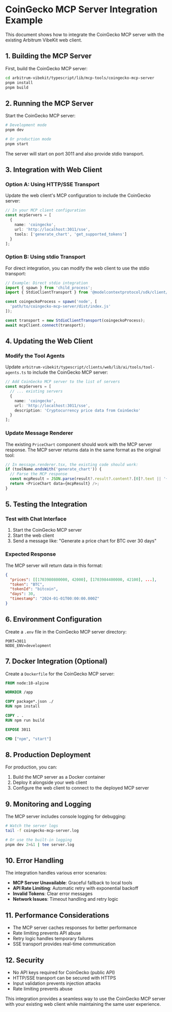 # CoinGecko MCP Server Integration Example

This document shows how to integrate the CoinGecko MCP server with the existing Arbitrum VibeKit web client.

## 1. Building the MCP Server

First, build the CoinGecko MCP server:

```bash
cd arbitrum-vibekit/typescript/lib/mcp-tools/coingecko-mcp-server
pnpm install
pnpm build
```

## 2. Running the MCP Server

Start the CoinGecko MCP server:

```bash
# Development mode
pnpm dev

# Or production mode
pnpm start
```

The server will start on port 3011 and also provide stdio transport.

## 3. Integration with Web Client

### Option A: Using HTTP/SSE Transport

Update the web client's MCP configuration to include the CoinGecko server:

```typescript
// In your MCP client configuration
const mcpServers = [
  {
    name: 'coingecko',
    url: 'http://localhost:3011/sse',
    tools: ['generate_chart', 'get_supported_tokens']
  }
];
```

### Option B: Using stdio Transport

For direct integration, you can modify the web client to use the stdio transport:

```typescript
// Example: Direct stdio integration
import { spawn } from 'child_process';
import { StdioClientTransport } from '@modelcontextprotocol/sdk/client/stdio.js';

const coingeckoProcess = spawn('node', [
  'path/to/coingecko-mcp-server/dist/index.js'
]);

const transport = new StdioClientTransport(coingeckoProcess);
await mcpClient.connect(transport);
```

## 4. Updating the Web Client

### Modify the Tool Agents

Update `arbitrum-vibekit/typescript/clients/web/lib/ai/tools/tool-agents.ts` to include the CoinGecko MCP server:

```typescript
// Add CoinGecko MCP server to the list of servers
const mcpServers = [
  // ... existing servers
  {
    name: 'coingecko',
    url: 'http://localhost:3011/sse',
    description: 'Cryptocurrency price data from CoinGecko'
  }
];
```

### Update Message Renderer

The existing `PriceChart` component should work with the MCP server response. The MCP server returns data in the same format as the original tool:

```typescript
// In message.renderer.tsx, the existing code should work:
if (toolName.endsWith('generate_chart')) {
  // Parse the MCP response
  const mcpResult = JSON.parse(result?.result?.content?.[0]?.text || '{}');
  return <PriceChart data={mcpResult} />;
}
```

## 5. Testing the Integration

### Test with Chat Interface

1. Start the CoinGecko MCP server
2. Start the web client
3. Send a message like: "Generate a price chart for BTC over 30 days"

### Expected Response

The MCP server will return data in this format:

```json
{
  "prices": [[1703980800000, 42000], [1703984400000, 42100], ...],
  "token": "BTC",
  "tokenId": "bitcoin",
  "days": 30,
  "timestamp": "2024-01-01T00:00:00.000Z"
}
```

## 6. Environment Configuration

Create a `.env` file in the CoinGecko MCP server directory:

```env
PORT=3011
NODE_ENV=development
```

## 7. Docker Integration (Optional)

Create a `Dockerfile` for the CoinGecko MCP server:

```dockerfile
FROM node:18-alpine

WORKDIR /app

COPY package*.json ./
RUN npm install

COPY . .
RUN npm run build

EXPOSE 3011

CMD ["npm", "start"]
```

## 8. Production Deployment

For production, you can:

1. Build the MCP server as a Docker container
2. Deploy it alongside your web client
3. Configure the web client to connect to the deployed MCP server

## 9. Monitoring and Logging

The MCP server includes console logging for debugging:

```bash
# Watch the server logs
tail -f coingecko-mcp-server.log

# Or use the built-in logging
pnpm dev 2>&1 | tee server.log
```

## 10. Error Handling

The integration handles various error scenarios:

- **MCP Server Unavailable**: Graceful fallback to local tools
- **API Rate Limiting**: Automatic retry with exponential backoff
- **Invalid Tokens**: Clear error messages
- **Network Issues**: Timeout handling and retry logic

## 11. Performance Considerations

- The MCP server caches responses for better performance
- Rate limiting prevents API abuse
- Retry logic handles temporary failures
- SSE transport provides real-time communication

## 12. Security

- No API keys required for CoinGecko (public API)
- HTTP/SSE transport can be secured with HTTPS
- Input validation prevents injection attacks
- Rate limiting prevents abuse

This integration provides a seamless way to use the CoinGecko MCP server with your existing web client while maintaining the same user experience. 